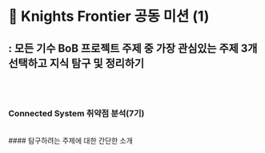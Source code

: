 # 🌙 Knights Frontier 공동 미션 (1)
## : 모든 기수 BoB 프로젝트 주제 중 가장 관심있는 주제 3개 선택하고 지식 탐구 및 정리하기
<br>
<br>

### Connected System 취약점 분석(7기)
<br>
#### 탐구하려는 주제에 대한 간단한 소개
